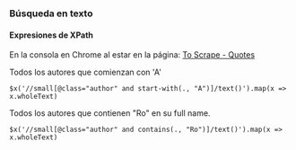 ### Búsqueda en texto
#### Expresiones de XPath
En la consola en Chrome al estar en la página:
[To Scrape - Quotes](https://quotes.toscrape.com/)


Todos los autores que comienzan con 'A'
```
$x('//small[@class="author" and start-with(., "A")]/text()').map(x => x.wholeText)
```

Todos los autores que contienen "Ro" en su full name.
```
$x('//small[@class="author" and contains(., "Ro")]/text()').map(x => x.wholeText)
```
